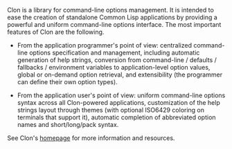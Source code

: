 Clon is a library for command-line options management. It is intended to ease
the creation of standalone Common Lisp applications by providing a powerful
and uniform command-line options interface. The most important features of
Clon are the following.

- From the application programmer's point of view: centralized command-line
  options specification and management, including automatic generation of help
  strings, conversion from command-line / defaults / fallbacks / environment
  variables to application-level option values, global or on-demand option
  retrieval, and extensibility (the programmer can define their own option
  types).

- From the application user's point of view: uniform command-line options
  syntax across all Clon-powered applications, customization of the help
  strings layout through themes (with optional ISO6429 coloring on terminals
  that support it), automatic completion of abbreviated option names and
  short/long/pack syntax.

See Clon's [homepage](https://www.lrde.epita.fr/~didier/software/lisp/clon.php)
for more information and resources.

